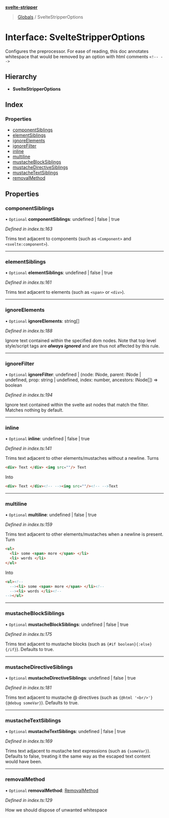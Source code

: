 **[svelte-stripper](../README.md)**

> [Globals](../globals.md) / SvelteStripperOptions

# Interface: SvelteStripperOptions

Configures the preprocessor.
For ease of reading, this doc
annotates whitespace that would be removed
by an option with html comments
`<!-- -->`

## Hierarchy

* **SvelteStripperOptions**

## Index

### Properties

* [componentSiblings](sveltestripperoptions.md#componentsiblings)
* [elementSiblings](sveltestripperoptions.md#elementsiblings)
* [ignoreElements](sveltestripperoptions.md#ignoreelements)
* [ignoreFilter](sveltestripperoptions.md#ignorefilter)
* [inline](sveltestripperoptions.md#inline)
* [multiline](sveltestripperoptions.md#multiline)
* [mustacheBlockSiblings](sveltestripperoptions.md#mustacheblocksiblings)
* [mustacheDirectiveSiblings](sveltestripperoptions.md#mustachedirectivesiblings)
* [mustacheTextSiblings](sveltestripperoptions.md#mustachetextsiblings)
* [removalMethod](sveltestripperoptions.md#removalmethod)

## Properties

### componentSiblings

• `Optional` **componentSiblings**: undefined \| false \| true

*Defined in index.ts:163*

Trims text adjacent to components (such as `<Component>` and `<svelte:component>`).

___

### elementSiblings

• `Optional` **elementSiblings**: undefined \| false \| true

*Defined in index.ts:161*

Trims text adjacent to elements (such as `<span>` or `<div>`).

___

### ignoreElements

• `Optional` **ignoreElements**: string[]

*Defined in index.ts:188*

Ignore text contained within the specified dom nodes.
Note that top level style/script tags are
***always ignored*** and are thus not
affected by this rule.

___

### ignoreFilter

• `Optional` **ignoreFilter**: undefined \| (node: INode, parent: INode \| undefined, prop: string \| undefined, index: number, ancestors: INode[]) => boolean

*Defined in index.ts:194*

Ignore text contained within the svelte ast nodes
that match the filter.
Matches nothing by default.

___

### inline

• `Optional` **inline**: undefined \| false \| true

*Defined in index.ts:141*

Trims text adjacent to other elements/mustaches without a newline.
Turns
```html
<div> Text </div> <img src=""/> Text
```
Into
```html
<div> Text </div><!-- --><img src=""/><!-- -->Text
```

___

### multiline

• `Optional` **multiline**: undefined \| false \| true

*Defined in index.ts:159*

Trims text adjacent to other elements/mustaches when a newline is present.
Turn
```html
<ul>
  <li> some <span> more </span> </li>
  <li> words </li>
</ul>
```
Into
```html
<ul><!--
  --><li> some <span> more </span> </li><!--
  --><li> words </li><!--
--></ul>
```

___

### mustacheBlockSiblings

• `Optional` **mustacheBlockSiblings**: undefined \| false \| true

*Defined in index.ts:175*

Trims text adjacent to mustache blocks
(such as `{#if boolean}{:else}{/if}`).
Defaults to true.

___

### mustacheDirectiveSiblings

• `Optional` **mustacheDirectiveSiblings**: undefined \| false \| true

*Defined in index.ts:181*

Trims text adjacent to mustache @ directives
(such as `{@html '<br/>'}{@debug someVar}`).
Defaults to true.

___

### mustacheTextSiblings

• `Optional` **mustacheTextSiblings**: undefined \| false \| true

*Defined in index.ts:169*

Trims text adjacent to mustache text expressions
(such as `{someVar}`).
Defaults to false, treating it the same way as the escaped text content would have been.

___

### removalMethod

• `Optional` **removalMethod**: [RemovalMethod](../enums/removalmethod.md)

*Defined in index.ts:129*

How we should dispose of unwanted whitespace
